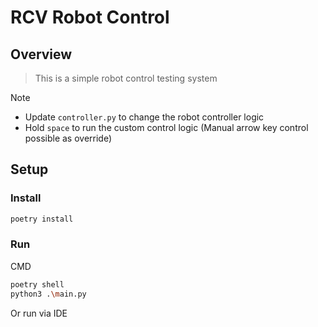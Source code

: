 # RCV Robot Control

## Overview

> This is a simple robot control testing system

> [!NOTE]
> - Update `controller.py` to change the robot controller logic
> - Hold `space` to run the custom control logic (Manual arrow key control possible as override) 

## Setup

### Install

```bash
poetry install
```

### Run
    
CMD
```bash
poetry shell
python3 .\main.py
```

Or run via IDE
